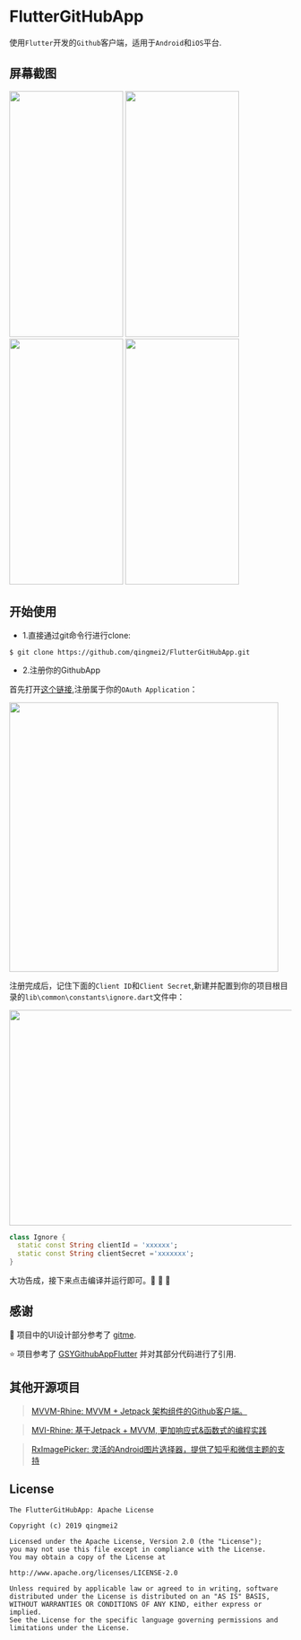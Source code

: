 # FlutterGitHubApp

使用`Flutter`开发的`Github`客户端，适用于`Android`和`iOS`平台.

## 屏幕截图

<div align:left;display:inline;>
<img width="203" height="438" src="https://github.com/qingmei2/FlutterGitHubApp/blob/master/art/login.png"/>
<img width="203" height="438" src="https://github.com/qingmei2/FlutterGitHubApp/blob/master/art/home.png"/>
<img width="203" height="438" src="https://github.com/qingmei2/FlutterGitHubApp/blob/master/art/repos.png"/>
<img width="203" height="438" src="https://github.com/qingmei2/FlutterGitHubApp/blob/master/art/profile.png"/>
</div>

## 开始使用

* 1.直接通过git命令行进行clone:

```shell
$ git clone https://github.com/qingmei2/FlutterGitHubApp.git
```

* 2.注册你的GithubApp

首先打开[这个链接](https://github.com/settings/applications/new),注册属于你的`OAuth Application`：

<div align:left;display:inline;>
<img width="480" height="480" src="https://github.com/qingmei2/MVI-Rhine/blob/master/screenshots/regist_step1.png"/>
</div>

注册完成后，记住下面的`Client ID`和`Client Secret`,新建并配置到你的项目根目录的`lib\common\constants\ignore.dart`文件中：

<div align:left;display:inline;>
<img width="550" height="384" src="https://github.com/qingmei2/MVI-Rhine/blob/master/screenshots/regist_step2.png"/>
</div>

```dart
class Ignore {
  static const String clientId = 'xxxxxx';
  static const String clientSecret ='xxxxxxx';
}
```

大功告成，接下来点击编译并运行即可。:tada: :tada: :tada:


## 感谢

:art: 项目中的UI设计部分参考了 [gitme](https://github.com/flutterchina/gitme).

:star: 项目参考了 [GSYGithubAppFlutter](https://github.com/CarGuo/GSYGithubAppFlutter) 并对其部分代码进行了引用.

## 其他开源项目

> [MVVM-Rhine: MVVM + Jetpack 架构组件的Github客户端。](https://github.com/qingmei2/MVVM-Rhine)

> [MVI-Rhine: 基于Jetpack + MVVM, 更加响应式&函数式的编程实践](https://github.com/qingmei2/MVI-Rhine)

> [RxImagePicker: 灵活的Android图片选择器，提供了知乎和微信主题的支持](https://github.com/qingmei2/RxImagePicker)

## License

    The FlutterGitHubApp: Apache License

    Copyright (c) 2019 qingmei2

    Licensed under the Apache License, Version 2.0 (the "License");
    you may not use this file except in compliance with the License.
    You may obtain a copy of the License at

    http://www.apache.org/licenses/LICENSE-2.0

    Unless required by applicable law or agreed to in writing, software
    distributed under the License is distributed on an "AS IS" BASIS,
    WITHOUT WARRANTIES OR CONDITIONS OF ANY KIND, either express or implied.
    See the License for the specific language governing permissions and
    limitations under the License.
